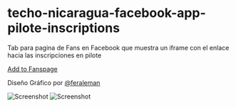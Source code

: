 techo-nicaragua-facebook-app-pilote-inscriptions
================================================

Tab para pagina de Fans en Facebook que muestra un iframe con el enlace hacia las inscripciones en pilote

[Add to Fanspage](https://www.facebook.com/dialog/pagetab?app_id=591670510878113&redirect_uri=http://facebook.com)

Diseño Gráfico por [@feraleman](http://twitter.com/feraleman)

![Screenshot](https://raw.github.com/paulomcnally/techo-nicaragua-facebook-app-pilote-inscriptions/master/public/img/Screen1.png)
![Screenshot](https://raw.github.com/paulomcnally/techo-nicaragua-facebook-app-pilote-inscriptions/master/public/img/Screen2.png)
